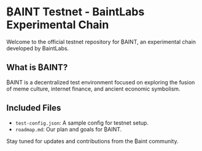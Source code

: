 # ₿AINT Testnet - BaintLabs Experimental Chain

Welcome to the official testnet repository for ₿AINT, an experimental chain developed by BaintLabs.

## What is ₿AINT?
₿AINT is a decentralized test environment focused on exploring the fusion of meme culture, internet finance, and ancient economic symbolism.

## Included Files
- `test-config.json`: A sample config for testnet setup.
- `roadmap.md`: Our plan and goals for ₿AINT.

Stay tuned for updates and contributions from the ₿aint community.

